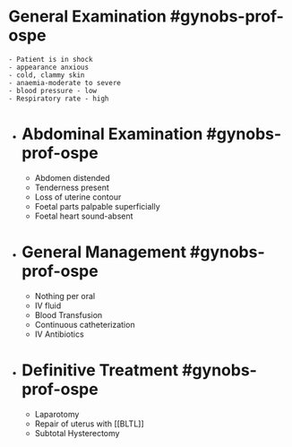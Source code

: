 # General Examination #gynobs-prof-ospe
	- Patient is in shock
	- appearance anxious
	- cold, clammy skin
	- anaemia-moderate to severe
	- blood pressure - low
	- Respiratory rate - high
- # Abdominal Examination #gynobs-prof-ospe
	- Abdomen distended
	- Tenderness present
	- Loss of uterine contour
	- Foetal parts palpable superficially
	- Foetal heart sound-absent
- # General Management #gynobs-prof-ospe
	- Nothing per oral
	- IV fluid
	- Blood Transfusion
	- Continuous catheterization
	- IV Antibiotics
- # Definitive Treatment #gynobs-prof-ospe
	- Laparotomy
	- Repair of uterus with [[BLTL]]
	- Subtotal Hysterectomy